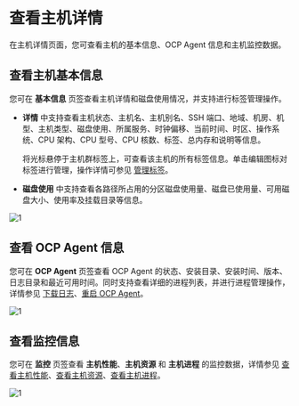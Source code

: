 # 查看主机详情

在主机详情页面，您可查看主机的基本信息、OCP Agent 信息和主机监控数据。

## 查看主机基本信息

您可在 **基本信息** 页签查看主机详情和磁盘使用情况，并支持进行标签管理操作。

* **详情** 中支持查看主机状态、主机名、主机别名、SSH 端口、地域、机房、机型、主机类型、磁盘使用、所属服务、时钟偏移、当前时间、时区、操作系统、CPU 架构、CPU 型号、CPU 核数、标签、总内存和说明等信息。

    将光标悬停于主机群标签上，可查看该主机的所有标签信息。单击编辑图标对标签进行管理，操作详情可参见 [管理标签](../1600.system-management-features/300.manage-tags/100.tags-overview.md)。

* **磁盘使用** 中支持查看各路径所占用的分区磁盘使用量、磁盘已使用量、可用磁盘大小、使用率及挂载目录等信息。

![1](https://obbusiness-private.oss-cn-shanghai.aliyuncs.com/doc/img/ocp/430/%E4%B8%BB%E6%9C%BA%E8%AF%A6%E6%83%85.png)

## 查看 OCP Agent 信息

您可在 **OCP Agent** 页签查看 OCP Agent 的状态、安装目录、安装时间、版本、日志目录和最近可用时间。同时支持查看详细的进程列表，并进行进程管理操作，详情参见 [下载日志](../1300.log-service/200.download-log.md)、[重启 OCP Agent](400.restart-the-ocp-agent.md)。

![1](https://obbusiness-private.oss-cn-shanghai.aliyuncs.com/doc/img/ocp/422/%E4%B8%BB%E6%9C%BAocpagent.png)

## 查看监控信息

您可在 **监控** 页签查看 **主机性能**、**主机资源** 和 **主机进程** 的监控数据，详情参见 [查看主机性能](../880.manage-performance-monitoring/100.performance-monitoring-overview/300.view-host-performance.md)、[查看主机资源](../880.manage-performance-monitoring/100.performance-monitoring-overview/700.view-host-resources.md)、[查看主机进程](../880.manage-performance-monitoring/100.performance-monitoring-overview/750.view-host-process.md)。

![1](https://obbusiness-private.oss-cn-shanghai.aliyuncs.com/doc/img/ocp/422/%E4%B8%BB%E6%9C%BA%E7%9B%91%E6%8E%A7.png)
